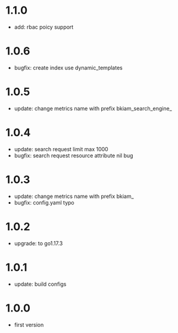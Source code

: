 # 1.1.0

- add: rbac poicy support
# 1.0.6

- bugfix: create index use dynamic_templates

# 1.0.5

- update: change metrics name with prefix bkiam_search_engine_

# 1.0.4

- update: search request limit max 1000
- bugfix: search request resource attribute nil bug

# 1.0.3

- update: change metrics name with prefix bkiam_
- bugfix: config.yaml typo

# 1.0.2

- upgrade: to go1.17.3

# 1.0.1

- update: build configs

# 1.0.0

- first version
